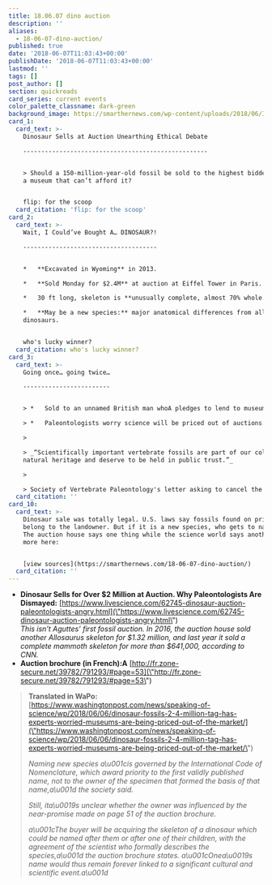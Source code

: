 ```yaml
---
title: 18.06.07 dino auction
description: ''
aliases:
  - 18-06-07-dino-auction/
published: true
date: '2018-06-07T11:03:43+00:00'
publishDate: '2018-06-07T11:03:43+00:00'
lastmod: ''
tags: []
post_author: []
section: quickreads
card_series: current events
color_palette_classname: dark-green
background_image: https://smarthernews.com/wp-content/uploads/2018/06/IMG_1997.jpg
card_1:
  card_text: >-
    Dinosaur Sells at Auction Unearthing Ethical Debate

    ---------------------------------------------------


    > Should a 150-million-year-old fossil be sold to the highest bidder? Or to
    a museum that can’t afford it?


    flip: for the scoop
  card_citation: 'flip: for the scoop'
card_2:
  card_text: >-
    Wait, I Could’ve Bought A… DINOSAUR?!

    -------------------------------------


    *   **Excavated in Wyoming** in 2013.

    *   **Sold Monday for $2.4M** at auction at Eiffel Tower in Paris.

    *   30 ft long, skeleton is **unusually complete, almost 70% whole.**

    *   **May be a new species:** major anatomical differences from all known
    dinosaurs.


    who's lucky winner?
  card_citation: who's lucky winner?
card_3:
  card_text: >-
    Going once… going twice…

    ------------------------


    > *   Sold to an unnamed British man whoA pledges to lend to museum.

    > *   Paleontologists worry science will be priced out of auctions.

    > 

    > _“Scientifically important vertebrate fossils are part of our collective
    natural heritage and deserve to be held in public trust.”_

    > 

    > Society of Vertebrate Paleontology's letter asking to cancel the auction.
  card_citation: ''
card_10:
  card_text: >-
    Dinosaur sale was totally legal. U.S. laws say fossils found on private land
    belong to the landowner. But if it is a new species, who gets to name it?
    The auction house says one thing while the science world says another. Read
    more here:


    [view sources](https://smarthernews.com/18-06-07-dino-auction/)
  card_citation: ''
---
```

*   **Dinosaur Sells for Over $2 Million at Auction. Why Paleontologists Are Dismayed:** [https://www.livescience.com/62745-dinosaur-auction-paleontologists-angry.html](\"https://www.livescience.com/62745-dinosaur-auction-paleontologists-angry.html\")  
    _This isn’t Aguttes’ first fossil auction. In 2016, the auction house sold another Allosaurus skeleton for $1.32 million, and last year it sold a complete mammoth skeleton for more than $641,000, according to CNN._
*   ****Auction brochure (in French):A**** [http://fr.zone-secure.net/39782/791293/#page=53](\"http://fr.zone-secure.net/39782/791293/#page=53\")

> **Translated in WaPo:** [https://www.washingtonpost.com/news/speaking-of-science/wp/2018/06/06/dinosaur-fossils-2-4-million-tag-has-experts-worried-museums-are-being-priced-out-of-the-market/](\"https://www.washingtonpost.com/news/speaking-of-science/wp/2018/06/06/dinosaur-fossils-2-4-million-tag-has-experts-worried-museums-are-being-priced-out-of-the-market/\")
> 
> _Naming new species a\\u001cis governed by the International Code of Nomenclature, which award priority to the first validly published name, not to the owner of the specimen that formed the basis of that name,a\\u001d the society said._
> 
> _Still, ita\\u0019s unclear whether the owner was influenced by the near-promise made on page 51 of the auction brochure._
> 
> _a\\u001cThe buyer will be acquiring the skeleton of a dinosaur which could be named after them or after one of their children, with the agreement of the scientist who formally describes the species,a\\u001d the auction brochure states. a\\u001cOnea\\u0019s name would thus remain forever linked to a significant cultural and scientific event.a\\u001d_